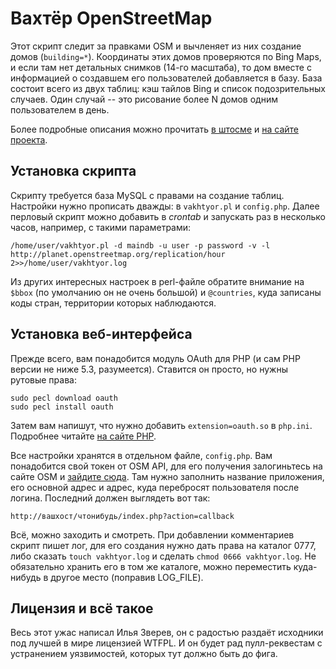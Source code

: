 # Вахтёр OpenStreetMap

Этот скрипт следит за правками OSM и вычленяет из них создание домов (`building=*`).
Координаты этих домов проверяются по Bing Maps, и если там нет детальных снимков
(14-го масштаба), то дом вместе с информацией о создавшем его пользователей добавляется
в базу. База состоит всего из двух таблиц: кэш тайлов Bing и список подозрительных
случаев. Один случай -- это рисование более N домов одним пользователем в день.

Более подробные описания можно прочитать [в штосме](http://shtosm.ru/2012/12/16/1/)
и [на сайте проекта](http://textual.ru/vakhtyor/).

## Установка скрипта

Скрипту требуется база MySQL с правами на создание таблиц. Настройки нужно прописать
дважды: в `vakhtyor.pl` и `config.php`. Далее перловый скрипт можно добавить
в *crontab* и запускать раз в несколько часов, например, с такими параметрами:

    /home/user/vakhtyor.pl -d maindb -u user -p password -v -l http://planet.openstreetmap.org/replication/hour 2>>/home/user/vakhtyor.log

Из других интересных настроек в perl-файле обратите внимание на `$bbox`
(по умолчанию он не очень большой) и `@countries`, куда записаны коды стран,
территории которых наблюдаются.

## Установка веб-интерфейса

Прежде всего, вам понадобится модуль OAuth для PHP (и сам PHP версии не ниже 5.3,
разумеется). Ставится он просто, но нужны рутовые права:

    sudo pecl download oauth
    sudo pecl install oauth

Затем вам напишут, что нужно добавить `extension=oauth.so` в `php.ini`. Подробнее
читайте [на сайте PHP](http://php.net/manual/en/install.pecl.php).

Все настройки хранятся в отдельном файле, `config.php`. Вам понадобится свой
токен от OSM API, для его получения залогиньтесь на сайте OSM
и [зайдите сюда](http://www.openstreetmap.org/user/username/oauth_clients/new).
Там нужно заполнить название приложения, его основной адрес и адрес, куда
перебросят пользователя после логина. Последний должен выглядеть вот так:

    http://вашхост/чтонибудь/index.php?action=callback

Всё, можно заходить и смотреть. При добавлении комментариев скрипт пишет лог,
для его создания нужно дать права на каталог 0777, либо сказать
`touch vakhtyor.log` и сделать `chmod 0666 vakhtyor.log`. Не обязательно
хранить его в том же каталоге, можно переместить куда-нибудь в другое место
(поправив LOG\_FILE).

## Лицензия и всё такое

Весь этот ужас написал Илья Зверев, он с радостью раздаёт исходники под лучшей
в мире лицензией WTFPL. И он будет рад пулл-реквестам с устранением уязвимостей,
которых тут должно быть до фига.

